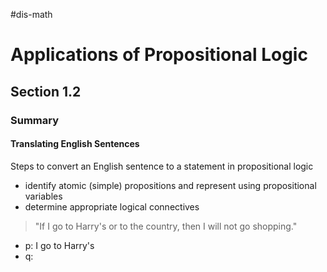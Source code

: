 #dis-math 
# Applications of Propositional Logic
## Section 1.2
### Summary 

#### Translating English Sentences

Steps to convert an English sentence to a statement in propositional logic
- identify atomic (simple) propositions and represent using propositional variables
- determine appropriate logical connectives

>"If I go to Harry's or to the country, then I will not go shopping."

* p: I go to Harry's
* q: